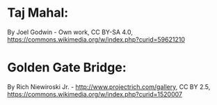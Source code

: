 # Taj Mahal: 

By Joel Godwin - Own work, CC BY-SA 4.0, https://commons.wikimedia.org/w/index.php?curid=59621210

# Golden Gate Bridge:

By Rich Niewiroski Jr. - http://www.projectrich.com/gallery, CC BY 2.5, https://commons.wikimedia.org/w/index.php?curid=1520007

